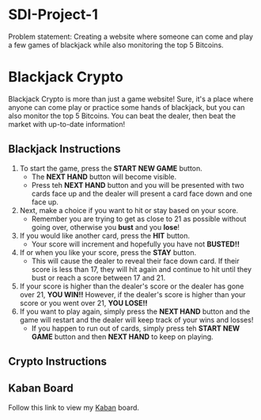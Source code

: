 # SDI-Project-1
Problem statement: Creating a website where someone can come and play a few games of blackjack while also monitoring the top 5 Bitcoins.

# Blackjack Crypto

Blackjack Crypto is more than just a game website! Sure, it's a place where anyone can come play or practice some hands of blackjack, but you can also monitor the top 5 Bitcoins. You can beat the dealer, then beat the market with up-to-date information!

## Blackjack Instructions
1. To start the game, press the **START NEW GAME** button.
      * The **NEXT HAND** button will become visible.
      * Press teh **NEXT HAND** button and you will be presented with two cards face up and the dealer will present a card face down and one face up.
2. Next, make a choice if you want to hit or stay based on your score.
      * Remember you are trying to get as close to 21 as possible without going over, otherwise you **bust** and you **lose**!
3. If you would like another card, press the **HIT** button.
      * Your score will increment and hopefully you have not **BUSTED!!**
4. If or when you like your score, press the **STAY** button.
      * This will cause the dealer to reveal their face down card. If their score is less than 17, they will hit again and continue to hit until they bust or reach a score between 17 and 21.
5. If your score is higher than the dealer's score or the dealer has gone over 21, **YOU WIN!!** However, if the dealer's score is higher than your score or you went over 21, **YOU LOSE!!**
6. If you want to play again, simply press the **NEXT HAND** button and the game will restart and the dealer will keep track of your wins and losses!
      * If you happen to run out of cards, simply press teh **START NEW GAME** button and then **NEXT HAND** to keep on playing.

## Crypto Instructions


## Kaban Board

Follow this link to view my [Kaban](https://trello.com/b/hgI3Bp42/sdi-project-1) board.
